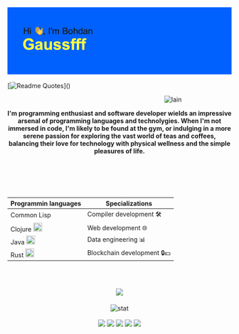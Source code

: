 <img src="https://github.com/gaussfff/gaussfff/blob/master/header.png" alt="Hi there!">

[![Readme Quotes](https://quotes-github-readme.vercel.app/api?type=horizontal&theme=algolia&author="Lain%20Iwakura"&quote=No%20matter%20where%20you%20go,%20everyone%20is%20connected.)]()

<!---<div style="flex:1;padding:15px;" align="center">
    <img src="https://media.giphy.com/media/v1.Y2lkPTc5MGI3NjExczJvYnU5a2d4Nzk0eWZ6bmRwM2F2Y2xtN3ZucXZqdDYwOXZ6OWJ4eiZlcD12MV9naWZzX3NlYXJjaCZjdD1n/udK21RQeWtaGQ/giphy.gif" alt="lain">
</div>-->

<picture>
    <img align="right" width="30%" src="https://media.giphy.com/media/Wn74RUT0vjnoU98Hnt/giphy.gif?cid=ecf05e47c8yq6aez8fgq545l8hwvk5g7u1lpp77f4ta5ys6j&ep=v1_gifs_search&rid=giphy.gif&ct=g" alt="lain">
</picture>

<br>
<div align="center">

**I'm programming enthusiast and software developer wields an impressive arsenal of programming languages and technolygies. When I'm not immersed in code, I'm likely to be found at the gym, or indulging in a more serene passion for exploring the vast world of teas and coffees, balancing their love for technology with physical wellness and the simple pleasures of life.**

</div>
<br><br><br><br>

<div align="center">
    
| Programmin languages  | Specializations |
| ------------- | ------------- |
| Common Lisp  | Compiler development 🛠 |
| Clojure <img width="20" height="20" src="https://cdn.jsdelivr.net/gh/devicons/devicon@latest/icons/clojure/clojure-original.svg" alt=""/>  | Web development 🌐 |
| Java <img width="20" height="20" src="https://cdn.jsdelivr.net/gh/devicons/devicon@latest/icons/java/java-original.svg" alt=""/>  | Data engineering 📊 |
| Rust <img width="20" height="20" src="https://cdn.jsdelivr.net/gh/devicons/devicon@latest/icons/rust/rust-original.svg" alt=""/>  | Blockchain development 🔒💵 |

</div>

<br><br>
<div align="center">
    <img src="https://github-readme-stats.vercel.app/api?username=gaussfff&show_icons=true&theme=cobalt">
</div>
<br>

<div align="center">
    <img src="https://github-readme-stats.vercel.app/api/top-langs/?username=gaussfff&layout=compact&theme=cobalt" alt="stat"/>
</div>

<br>
<div align="center">
    <a href="https://www.instagram.com/b.sokol.xyz/"><img src="https://img.shields.io/badge/Instagram-%23E4405F.svg?style=for-the-badge&logo=Instagram&logoColor=white"></a>
    <a href="https://www.linkedin.com/in/bohdan-sokolovskyi-400aa31a2/"><img src="https://img.shields.io/badge/linkedin-%230077B5.svg?style=for-the-badge&logo=linkedin&logoColor=white"></a>
    <a href="https://twitter.com/SokolovskiyB"><img src="https://img.shields.io/badge/X-%23000000.svg?style=for-the-badge&logo=X&logoColor=white"></a>
    <a href="https://discord.com/users/334108202985848833"><img src="https://img.shields.io/badge/Discord-%235865F2.svg?style=for-the-badge&logo=discord&logoColor=white"></a>
    <a href="https://www.reddit.com/user/bsokolovskyi/"><img src="https://img.shields.io/badge/Reddit-FF4500?style=for-the-badge&logo=reddit&logoColor=white"></a>
</div>
